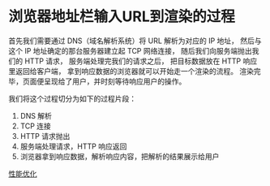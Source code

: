 # 浏览器地址栏输入URL到渲染的过程

首先我们需要通过 DNS（域名解析系统）将 URL 解析为对应的 IP 地址，
然后与这个 IP 地址确定的那台服务器建立起 TCP 网络连接，
随后我们向服务端抛出我们的 HTTP 请求，
服务端处理完我们的请求之后，
把目标数据放在 HTTP 响应里返回给客户端，
拿到响应数据的浏览器就可以开始走一个渲染的流程。
渲染完毕，页面便呈现给了用户，并时刻等待响应用户的操作。

我们将这个过程切分为如下的过程片段：

1. DNS 解析
2. TCP 连接
3. HTTP 请求抛出
4. 服务端处理请求，HTTP 响应返回
5. 浏览器拿到响应数据，解析响应内容，把解析的结果展示给用户

[性能优化](./性能优化.jpg)
